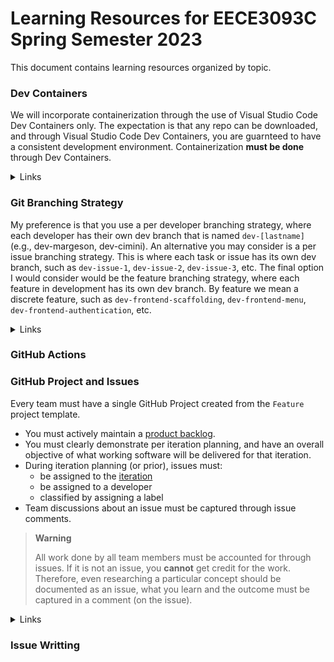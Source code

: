# Learning Resources for EECE3093C Spring Semester 2023

This document contains learning resources organized by topic.

### Dev Containers

We will incorporate containerization through the use of Visual Studio Code Dev Containers only.  The expectation is that any repo can be downloaded, and through Visual Studio Code Dev Containers, you are guarnteed to have a consistent development environment.  Containerization **must be done** through Dev Containers.

<details>
  <summary>Links</summary>
  
  - [Dev Containers tutorial](https://code.visualstudio.com/docs/devcontainers/tutorial)
  - [Developing Inside a Container](https://code.visualstudio.com/docs/devcontainers/containers)
</details>

### Git Branching Strategy

My preference is that you use a per developer branching strategy, where each developer has their own dev branch that is named `dev-[lastname]` (e.g., dev-margeson, dev-cimini).  An alternative you may consider is a per issue branching strategy.  This is where each task or issue has its own dev branch, such as `dev-issue-1`, `dev-issue-2`, `dev-issue-3`, etc.  The final option I would consider would be the feature branching strategy, where each feature in development has its own dev branch.  By feature we mean a discrete feature, such as `dev-frontend-scaffolding`, `dev-frontend-menu`, `dev-frontend-authentication`, etc. 


<details>
  <summary>Links</summary>
  
  - [Git Feature Branch Workflow](https://www.atlassian.com/git/tutorials/comparing-workflows/feature-branch-workflow)
  - [Branching Strategies](https://github.com/EECE3093C/supplementary_materials/blob/main/branching_strategies.md)
</details>

### GitHub Actions


### GitHub Project and Issues

Every team must have a single GitHub Project created from the `Feature` project template.  

- You must actively maintain a [product backlog](https://www.atlassian.com/agile/scrum/backlogs).
- You must clearly demonstrate per iteration planning, and have an overall objective of what working software will be delivered for that iteration.
- During iteration planning (or prior), issues must:
  - be assigned to the [iteration](https://docs.github.com/en/issues/planning-and-tracking-with-projects/understanding-fields/about-iteration-fields)
  - be assigned to a developer
  - classified by assigning a label
- Team discussions about an issue must be captured through issue comments.

> **Warning**
> 
> All work done by all team members must be accounted for through issues.  If it is not an issue, you **cannot** get credit for the work.  Therefore, even researching a particular concept should be documented as an issue, what you learn and the outcome must be captured in a comment (on the issue).
> 

<details>
  <summary>Links</summary>
  
  - [Quickstart for Projects](https://docs.github.com/en/issues/planning-and-tracking-with-projects/learning-about-projects/quickstart-for-projects)
  - [Quickstart for Issues](https://docs.github.com/en/issues/tracking-your-work-with-issues/quickstart)
  - [The product backlog: your ultimate to-do list](https://www.atlassian.com/agile/scrum/backlogs)
  - [Creating an Issue](https://docs.github.com/en/issues/tracking-your-work-with-issues/creating-an-issue
  - [Iteration field](https://docs.github.com/en/issues/planning-and-tracking-with-projects/understanding-fields/about-iteration-fields)
  - [Managing labels](https://docs.github.com/en/issues/using-labels-and-milestones-to-track-work/managing-labels)
</details>



### Issue Writting





